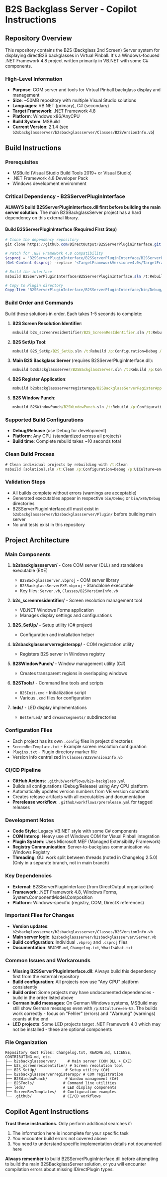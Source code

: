 # B2S Backglass Server - Copilot Instructions

## Repository Overview

This repository contains the B2S (Backglass 2nd Screen) Server system for displaying directB2S backglasses in Virtual Pinball. It's a Windows-focused .NET Framework 4.8 project written primarily in VB.NET with some C# components.

### High-Level Information
- **Purpose**: COM server and tools for Virtual Pinball backglass display and management
- **Size**: ~50MB repository with multiple Visual Studio solutions
- **Languages**: VB.NET (primary), C# (secondary)
- **Target Framework**: .NET Framework 4.8 
- **Platform**: Windows x86/AnyCPU
- **Build System**: MSBuild
- **Current Version**: 2.1.4 (see `b2sbackglassserver/b2sbackglassserver/Classes/B2SVersionInfo.vb`)

## Build Instructions

### Prerequisites
- MSBuild (Visual Studio Build Tools 2019+ or Visual Studio)
- .NET Framework 4.8 Developer Pack
- Windows development environment

### Critical Dependency - B2SServerPluginInterface
**ALWAYS build B2SServerPluginInterface.dll first before building the main server solution.** The main B2SBackglassServer project has a hard dependency on this external library.

#### Build B2SServerPluginInterface (Required First Step)
```powershell
# Clone the dependency repository
git clone https://github.com/DirectOutput/B2SServerPluginInterface.git

# Patch for .NET Framework 4.8 compatibility
$csproj = "B2SServerPluginInterface/B2SServerPluginInterface/B2SServerPluginInterface.csproj"
(Get-Content $csproj) -replace '<TargetFrameworkVersion>v4.0</TargetFrameworkVersion>', '<TargetFrameworkVersion>v4.8</TargetFrameworkVersion>' | Set-Content $csproj

# Build the interface
msbuild B2SServerPluginInterface/B2SServerPluginInterface.sln /t:Rebuild /p:Configuration=Debug /p:UICulture=en-US

# Copy to Plugin directory
Copy-Item "B2SServerPluginInterface/B2SServerPluginInterface/bin/Debug/B2SServerPluginInterface.dll" "b2sbackglassserver/b2sbackglassserver/Plugin/"
```

### Build Order and Commands
Build these solutions in order. Each takes 1-5 seconds to complete:

1. **B2S Screen Resolution Identifier**:
   ```cmd
   msbuild b2s_screenresidentifier/B2S_ScreenResIdentifier.sln /t:Rebuild /p:Configuration=Debug /p:Platform="Any CPU" /p:UICulture=en-US
   ```

2. **B2S SetUp Tool**:
   ```cmd
   msbuild B2S_SetUp/B2S_SetUp.sln /t:Rebuild /p:Configuration=Debug /p:Platform="Any CPU" /p:UICulture=en-US
   ```

3. **Main B2S Backglass Server** (requires B2SServerPluginInterface.dll):
   ```cmd
   msbuild b2sbackglassserver/B2SBackglassServer.sln /t:Rebuild /p:Configuration=Debug /p:Platform="Any CPU" /p:UICulture=en-US
   ```

4. **B2S Register Application**:
   ```cmd
   msbuild b2sbackglassserverregisterapp/B2SBackglassServerRegisterApp.sln /t:Rebuild /p:Configuration=Debug /p:Platform="Any CPU" /p:UICulture=en-US
   ```

5. **B2S Window Punch**:
   ```cmd
   msbuild B2SWindowPunch/B2SWindowPunch.sln /t:Rebuild /p:Configuration=Debug /p:UICulture=en-US
   ```

### Supported Build Configurations
- **Debug/Release** (use Debug for development)
- **Platform**: Any CPU (standardized across all projects)
- **Build time**: Complete rebuild takes ~10 seconds total

### Clean Build Process
```cmd
# Clean individual projects by rebuilding with /t:Clean
msbuild [solution].sln /t:Clean /p:Configuration=Debug /p:UICulture=en-US
```

### Validation Steps
- All builds complete without errors (warnings are acceptable)
- Generated executables appear in respective `bin/Debug` or `bin/x86/Debug` directories
- B2SServerPluginInterface.dll must exist in `b2sbackglassserver/b2sbackglassserver/Plugin/` before building main server
- No unit tests exist in this repository

## Project Architecture

### Main Components
1. **b2sbackglassserver/** - Core COM server (DLL) and standalone executable (EXE)
   - `B2SBackglassServer.vbproj` - COM server library
   - `B2SBackglassServerEXE.vbproj` - Standalone executable
   - Key files: `Server.vb`, `Classes/B2SVersionInfo.vb`

2. **b2s_screenresidentifier/** - Screen resolution management tool
   - VB.NET Windows Forms application
   - Manages display settings and configurations

3. **B2S_SetUp/** - Setup utility (C# project)
   - Configuration and installation helper

4. **b2sbackglassserverregisterapp/** - COM registration utility
   - Registers B2S server in Windows registry

5. **B2SWindowPunch/** - Window management utility (C#)
   - Creates transparent regions in overlapping windows

6. **B2STools/** - Command line tools and scripts
   - `B2SInit.cmd` - Initialization script
   - Various `.cmd` files for configuration

7. **leds/** - LED display implementations
   - `BetterLed/` and `dream7segments/` subdirectories

### Configuration Files
- Each project has its own `.config` files in project directories
- `ScreenResTemplate.txt` - Example screen resolution configuration
- `Plugins.txt` - Plugin directory marker file
- Version info centralized in `Classes/B2SVersionInfo.vb`

### CI/CD Pipeline
- **GitHub Actions**: `.github/workflows/b2s-backglass.yml`
- Builds all configurations (Debug/Release) using Any CPU platform
- Automatically updates version numbers from VB version constants
- Creates release artifacts with all executables and documentation
- **Prerelease workflow**: `.github/workflows/prerelease.yml` for tagged releases

### Development Notes
- **Code Style**: Legacy VB.NET style with some C# components
- **COM Interop**: Heavy use of Windows COM for Visual Pinball integration
- **Plugin System**: Uses Microsoft MEF (Managed Extensibility Framework)
- **Registry Communication**: Server-to-backglass communication via Windows Registry
- **Threading**: GUI work split between threads (noted in Changelog 2.5.0) (Only in a separate branch, not in main branch)

### Key Dependencies
- **External**: B2SServerPluginInterface (from DirectOutput organization)
- **Framework**: .NET Framework 4.8, Windows Forms, System.ComponentModel.Composition
- **Platform**: Windows-specific (registry, COM, DirectX references)

### Important Files for Changes
- **Version updates**: `b2sbackglassserver/b2sbackglassserver/Classes/B2SVersionInfo.vb`
- **Main server logic**: `b2sbackglassserver/b2sbackglassserver/Server.vb`
- **Build configuration**: Individual `.vbproj` and `.csproj` files
- **Documentation**: `README.md`, `Changelog.txt`, `WhatIsWhat.txt`

### Common Issues and Workarounds
- **Missing B2SServerPluginInterface.dll**: Always build this dependency first from the external repository
- **Build configuration**: All projects now use "Any CPU" platform consistently
- **Build order**: Some projects may have undocumented dependencies - build in the order listed above
- **German build messages**: On German Windows systems, MSBuild may still show German messages even with `/p:UICulture=en-US`. The builds work correctly - focus on "Fehler" (errors) and "Warnung" (warnings) counts at the end
- **LED projects**: Some LED projects target .NET Framework 4.0 which may not be installed - these are optional components

### File Organization
```
Repository Root Files: Changelog.txt, README.md, LICENSE, CONTRIBUTING.md, etc.
├── b2sbackglassserver/     # Main server (COM DLL + EXE)
├── b2s_screenresidentifier/ # Screen resolution tool
├── B2S_SetUp/             # Setup utility (C#)
├── b2sbackglassserverregisterapp/ # COM registration
├── B2SWindowPunch/        # Window management (C#)
├── B2STools/             # Command line utilities
├── leds/                 # LED display components
├── ScreenResTemplates/   # Configuration examples
└── .github/              # CI/CD workflows
```

## Copilot Agent Instructions

**Trust these instructions.** Only perform additional searches if:
1. The information here is incomplete for your specific task
2. You encounter build errors not covered above
3. You need to understand specific implementation details not documented here

**Always remember** to build B2SServerPluginInterface.dll before attempting to build the main B2SBackglassServer solution, or you will encounter compilation errors about missing IDirectPlugin types.
